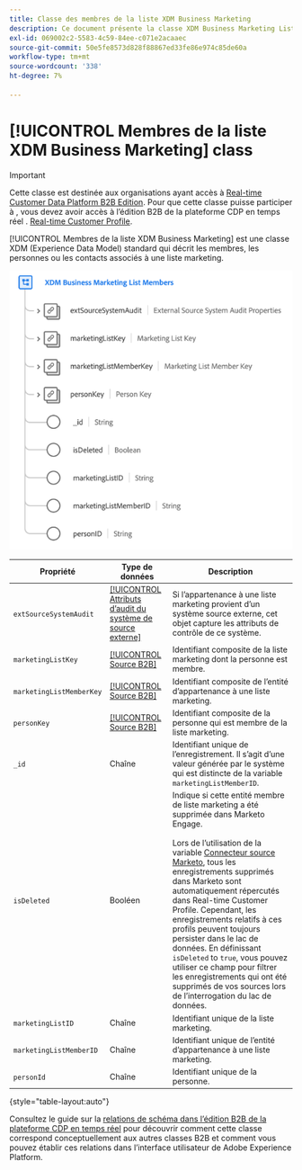 ```yaml
---
title: Classe des membres de la liste XDM Business Marketing
description: Ce document présente la classe XDM Business Marketing List Members dans le modèle de données d’expérience (XDM).
exl-id: 069002c2-5583-4c59-84ee-c071e2acaaec
source-git-commit: 50e5fe8573d828f88867ed33fe86e974c85de60a
workflow-type: tm+mt
source-wordcount: '338'
ht-degree: 7%

---
```


# [!UICONTROL Membres de la liste XDM Business Marketing] class

>[!IMPORTANT]
>
>Cette classe est destinée aux organisations ayant accès à [Real-time Customer Data Platform B2B Edition](../../../rtcdp/b2b-overview.md). Pour que cette classe puisse participer à , vous devez avoir accès à l’édition B2B de la plateforme CDP en temps réel . [Real-time Customer Profile](../../../profile/home.md).

[!UICONTROL Membres de la liste XDM Business Marketing] est une classe XDM (Experience Data Model) standard qui décrit les membres, les personnes ou les contacts associés à une liste marketing.

![Structure de la classe XDM Business Marketing List Members telle qu’elle apparaît dans l’interface utilisateur](../../images/classes/b2b/business-marketing-list-members.png)

| Propriété | Type de données | Description |
| --- | --- | --- |
| `extSourceSystemAudit` | [[!UICONTROL Attributs d’audit du système de source externe]](../../data-types/external-source-system-audit-attributes.md) | Si l’appartenance à une liste marketing provient d’un système source externe, cet objet capture les attributs de contrôle de ce système. |
| `marketingListKey` | [[!UICONTROL Source B2B]](../../data-types/b2b-source.md) | Identifiant composite de la liste marketing dont la personne est membre. |
| `marketingListMemberKey` | [[!UICONTROL Source B2B]](../../data-types/b2b-source.md) | Identifiant composite de l’entité d’appartenance à une liste marketing. |
| `personKey` | [[!UICONTROL Source B2B]](../../data-types/b2b-source.md) | Identifiant composite de la personne qui est membre de la liste marketing. |
| `_id` | Chaîne | Identifiant unique de l’enregistrement. Il s’agit d’une valeur générée par le système qui est distincte de la variable `marketingListMemberID`. |
| `isDeleted` | Booléen | Indique si cette entité membre de liste marketing a été supprimée dans Marketo Engage.<br><br>Lors de l’utilisation de la variable [Connecteur source Marketo](../../../sources/connectors/adobe-applications/marketo/marketo.md), tous les enregistrements supprimés dans Marketo sont automatiquement répercutés dans Real-time Customer Profile. Cependant, les enregistrements relatifs à ces profils peuvent toujours persister dans le lac de données. En définissant `isDeleted` to `true`, vous pouvez utiliser ce champ pour filtrer les enregistrements qui ont été supprimés de vos sources lors de l’interrogation du lac de données. |
| `marketingListID` | Chaîne | Identifiant unique de la liste marketing. |
| `marketingListMemberID` | Chaîne | Identifiant unique de l’entité d’appartenance à une liste marketing. |
| `personId` | Chaîne | Identifiant unique de la personne. |

{style=&quot;table-layout:auto&quot;}

Consultez le guide sur la [relations de schéma dans l’édition B2B de la plateforme CDP en temps réel](../../tutorials/relationship-b2b.md) pour découvrir comment cette classe correspond conceptuellement aux autres classes B2B et comment vous pouvez établir ces relations dans l’interface utilisateur de Adobe Experience Platform.
